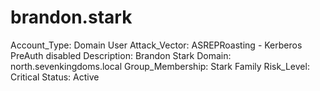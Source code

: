 # brandon.stark

Account_Type: Domain User
Attack_Vector: ASREPRoasting - Kerberos PreAuth disabled
Description: Brandon Stark
Domain: north.sevenkingdoms.local
Group_Membership: Stark Family
Risk_Level: Critical
Status: Active
